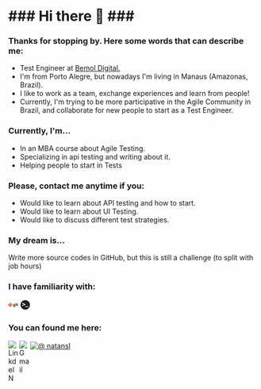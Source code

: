 <h1> ### Hi there 👋 ### </h1>
<h3> Thanks for stopping by. Here some words that can describe me: </h3>

<ul>
  <li> Test Engineer at <a href="https://www.linkedin.com/company/bemoldigital/"> Bemol Digital. </a></li>
  <li> I'm from Porto Alegre, but nowadays I'm living in Manaus (Amazonas, Brazil). </li>
  <li> I like to work as a team, exchange experiences and learn from people! </li>
  <li> Currently, I'm trying to be more participative in the Agile Community in Brazil, and collaborate for new people to start as a Test Engineer.</li>
</ul>

<h3> Currently, I'm... </h3>
<ul>
  <li> In an MBA course about Agile Testing.</li>
  <li> Specializing in api testing and writing about it.</li>
  <li> Helping people to start in Tests </li>
</ul>

<h3> Please, contact me anytime if you: </h3>
<ul>
  <li> Would like to learn about API testing and how to start.</li>
  <li> Would like to learn about UI Testing. </li>
  <li> Would like to discuss different test strategies.</li>
</ul>

<h3> My dream is... </h3>
<p> Write more source codes in GitHub, but this is still a challenge (to split with job hours) </p>

<h3> I have familiarity with: </h3>
<code><img height="20" src="https://raw.githubusercontent.com/github/explore/80688e429a7d4ef2fca1e82350fe8e3517d3494d/topics/git/git.png"></code>
<code><img height="20" src="https://raw.githubusercontent.com/github/explore/80688e429a7d4ef2fca1e82350fe8e3517d3494d/topics/terminal/terminal.png"></code>


<h3> You can found me here: </h3>

<a target="_blank" href="https://www.linkedin.com/in/ketlinpedron/">
  <img align="left" alt="LinkdeIN" width="22px" src="https://cdn.jsdelivr.net/npm/simple-icons@v3/icons/linkedin.svg" />
</a>
<a target="_blank" href="mailto:pedron.ketlin@gmail.com">
  <img align="left" alt="Gmail" width="22px" src="https://cdn.jsdelivr.net/npm/simple-icons@v3/icons/gmail.svg" />
</a>
<a target="_blank" href="https://medium.com/@pedron.ketlin">
  <img align="center" src="https://cdn.jsdelivr.net/npm/simple-icons@3.0.1/icons/medium.svg" alt="@ natansl" height="20" width="20" />
</a>

